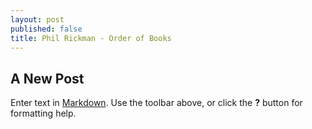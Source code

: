 ```yaml
---
layout: post
published: false
title: Phil Rickman - Order of Books
---
```

## A New Post

Enter text in [Markdown](http://daringfireball.net/projects/markdown/). Use the toolbar above, or click the **?** button for formatting help.
